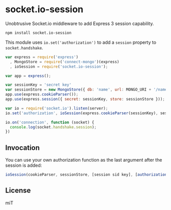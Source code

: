 # socket.io-session

Unobtrusive Socket.io middleware to add Express 3 session capability.

    npm install socket.io-session

This module uses `io.set('authorization')` to add a `session` property to `socket.handshake`.

```js
var express = require('express')
  , MongoStore = require('connect-mongo')(express)
  , ioSession = require('socket.io-session');

var app = express();

var sessionKey = 'secret key'
var sessionStore = new MongoStore({ db: 'name', url: MONGO_URI + '/name' });
app.use(express.cookieParser());
app.use(express.session({ secret: sessionKey, store: sessionStore }));

var io = require('socket.io').listen(server);
io.set('authorization', ioSession(express.cookieParser(sessionKey), sessionStore));

io.on('connection', function (socket) {
  console.log(socket.handshake.session);
})
```

## Invocation

You can use your own authorization function as the last argument after the session is added:

```js
ioSession(cookieParser, sessionStore, [session sid key], [authorization(data, accept)])
```

## License 

miT
